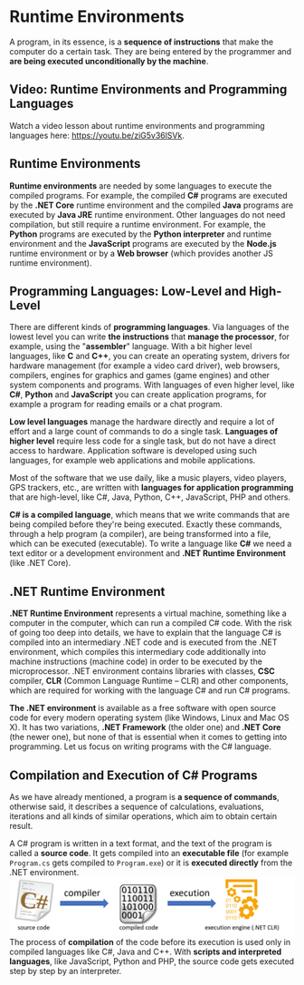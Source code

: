 # Runtime Environments

A program, in its essence, is a **sequence of instructions** that make the computer do a certain task. They are being entered by the programmer and **are being executed unconditionally by the machine**.

## Video: Runtime Environments and Programming Languages

Watch a video lesson about runtime environments and programming languages here: https://youtu.be/ziG5v36lSVk.

## Runtime Environments

**Runtime environments** are needed by some languages to execute the compiled programs. For example, the compiled **C#** programs are executed by the **.NET Core** runtime environment and the compiled **Java** programs are executed by **Java JRE** runtime environment. Other languages do not need compilation, but still require a runtime environment. For example, the **Python** programs are executed by the **Python interpreter** and runtime environment and the **JavaScript** programs are executed by the **Node.js** runtime environment or by a **Web browser** (which provides another JS runtime environment).

## Programming Languages: Low-Level and High-Level

There are different kinds of **programming languages**. Via languages of the lowest level you can write **the instructions** that **manage the processor**, for example, using the "**assembler**" language. With a bit higher level languages, like **C** and **C++**, you can create an operating system, drivers for hardware management (for example a video card driver), web browsers, compilers, engines for graphics and games (game engines) and other system components and programs. With languages of even higher level, like **C#**, **Python** and **JavaScript** you can create application programs, for example a program for reading emails or a chat program.

**Low level languages** manage the hardware directly and require a lot of effort and a large count of commands to do a single task. **Languages of higher level** require less code for a single task, but do not have a direct access to hardware. Application software is developed using such languages, for example web applications and mobile applications.

Most of the software that we use daily, like a music players, video players, GPS trackers, etc., are written with **languages for application programming** that are high-level, like C#, Java, Python, C++, JavaScript, PHP and others.

**C# is a compiled language**, which means that we write commands that are being compiled before they're being executed. Exactly these commands, through a help program (a compiler), are being transformed into a file, which can be executed (executable). To write a language like **C#** we need a text editor or a development environment and **.NET Runtime Environment** (like .NET Core).

## **.NET Runtime Environment**

**.NET Runtime Environment** represents a virtual machine, something like a computer in the computer, which can run a compiled C# code. With the risk of going too deep into details, we have to explain that the language C# is compiled into an intermediary .NET code and is executed from the .NET environment, which compiles this intermediary code additionally into machine instructions (machine code) in order to be executed by the microprocessor. .NET environment contains libraries with classes, **CSC** compiler, **CLR** (Common Language Runtime – CLR) and other components, which are required for working with the language C# and run C# programs.

**The .NET environment** is available as a free software with open source code for every modern operating system (like Windows, Linux and Mac OS X). It has two variations, **.NET Framework** (the older one) and **.NET Core** (the newer one), but none of that is essential when it comes to getting into programming. Let us focus on writing programs with the C# language.

## Compilation and Execution of C# Programs

As we have already mentioned, a program is **a sequence of commands**, otherwise said, it describes a sequence of calculations, evaluations, iterations and all kinds of similar operations, which aim to obtain certain result.

A C# program is written in a text format, and the text of the program is called a **source code**. It gets compiled into an **executable file** (for example `Program.cs` gets compiled to `Program.exe`) or it is **executed directly** from the .NET environment.![](../../../assets/chapter-1-images/csharp-compilation-and-execution-diagram.png)The process of **compilation** of the code before its execution is used only in compiled languages like C#, Java and C++. With **scripts and interpreted languages**, like JavaScript, Python and PHP, the source code gets executed step by step by an interpreter.
